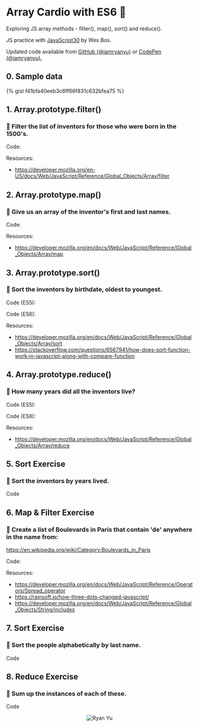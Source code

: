 <h1>Array Cardio with ES6 💪</h1>
<p>Exploring JS array methods - <span class="u-font-color-white">filter(), map(), sort() and reduce()</span>.</p>
<p>JS practice with <a href="http://javascript30.com" target="_blank">JavaScript30</a> by Wes Bos.</p>
<p>
  Updated code available from <a href="https://github.com/iamryanyu/js30-04-array-cardio-with-es6" target="_blank">GitHub (@iamryanyu)</a>
  or <a href="https://codepen.io/iamryanyu/pen/prajEp" target="_blank">CodePen (@iamryanyu).</a>
</p>
<h2>0. Sample data</h2>
{% gist f41bfa40eeb3c6ff66f831c632bfea75 %}

<h2>1. Array.prototype.filter()</h2>
<h3>🤔 Filter the list of inventors for those who were born in the 1500's.</h3>
<p>Code:</p>
<script src="https://gist.github.com/iamryanyu/a67fe91c469f055b14f4bf64dbc8bcd3.js"></script>
<p>Resources:</p>
<ul>
  <li><a href="https://developer.mozilla.org/en-US/docs/Web/JavaScript/Reference/Global_Objects/Array/filter">https://developer.mozilla.org/en-US/docs/Web/JavaScript/Reference/Global_Objects/Array/filter</a></li>
</ul>

<h2>2. Array.prototype.map()</h2>
<h3>🤔 Give us an array of the inventor's first and last names.</h3>
<p>Code:</p>
<script src="https://gist.github.com/iamryanyu/9522c15d4f9eab9d1d4d1809b6b7c8f5.js"></script>
<p>Resources:</p>
<ul>
  <li><a href="https://developer.mozilla.org/en/docs/Web/JavaScript/Reference/Global_Objects/Array/map">https://developer.mozilla.org/en/docs/Web/JavaScript/Reference/Global_Objects/Array/map</a></li>
</ul>

<h2>3. Array.prototype.sort()</h2>
<h3>🤔 Sort the inventors by birthdate, oldest to youngest.</h3>
<p>Code (ES5):</p>
<script src="https://gist.github.com/iamryanyu/6e8dbffbaad2d158069b34b44c0593eb.js"></script>
<p>Code (ES6):</p>
<script src="https://gist.github.com/iamryanyu/5da6837d12b4ccd162875e6ece434334.js"></script>
<p>Resources:</p>
<ul>
  <li><a href="https://developer.mozilla.org/en/docs/Web/JavaScript/Reference/Global_Objects/Array/sort">https://developer.mozilla.org/en/docs/Web/JavaScript/Reference/Global_Objects/Array/sort</a></li>
  <li><a href="https://stackoverflow.com/questions/6567941/how-does-sort-function-work-in-javascript-along-with-compare-function">https://stackoverflow.com/questions/6567941/how-does-sort-function-work-in-javascript-along-with-compare-function</a></li>
</ul>

<h2>4. Array.prototype.reduce()</h2>
<h3>🤔 How many years did all the inventors live?</h3>
<p>Code (ES5):</p>
<script src="https://gist.github.com/iamryanyu/632133f374ffb5e5234a2cafaff0638a.js"></script>
<p>Code (ES6):</p>
<script src="https://gist.github.com/iamryanyu/dedb1d3777d893abdace7e254c621f5f.js"></script>
<p>Resources:</p>
<ul>
  <li><a href="https://developer.mozilla.org/en/docs/Web/JavaScript/Reference/Global_Objects/Array/reduce">https://developer.mozilla.org/en/docs/Web/JavaScript/Reference/Global_Objects/Array/reduce</a></li>
</ul>

<h2>5. Sort Exercise</h2>
<h3>🤔 Sort the inventors by years lived.</h3>
<p>Code</p>
<script src="https://gist.github.com/iamryanyu/8eacb741bca1f21efe24becbd0d8a6e0.js"></script>

<h2>6. Map &amp; Filter Exercise</h2>
<h3>🤔 Create a list of Boulevards in Paris that contain 'de' anywhere in the name from:</h3>
<p><a href="https://en.wikipedia.org/wiki/Category:Boulevards_in_Paris">https://en.wikipedia.org/wiki/Category:Boulevards_in_Paris</a></p>
<p>Code:</p>
<script src="https://gist.github.com/iamryanyu/5c68c8cd1c9353de9c3c8d2ad2b7be26.js"></script>
<p>Resources:</p>
<ul>
  <li><a href="https://developer.mozilla.org/en/docs/Web/JavaScript/Reference/Operators/Spread_operator">https://developer.mozilla.org/en/docs/Web/JavaScript/Reference/Operators/Spread_operator</a></li>
  <li><a href="https://rainsoft.io/how-three-dots-changed-javascript/">https://rainsoft.io/how-three-dots-changed-javascript/</a></li>
  <li><a href="https://developer.mozilla.org/en/docs/Web/JavaScript/Reference/Global_Objects/String/includes">https://developer.mozilla.org/en/docs/Web/JavaScript/Reference/Global_Objects/String/includes</a></li>
</ul>

<h2>7. Sort Exercise</h2>
<h3>🤔 Sort the people alphabetically by last name.</h3>
<p>Code</p>
<script src="https://gist.github.com/iamryanyu/3954152e73415a0f01756f64ce02ab73.js"></script>

<h2>8. Reduce Exercise</h2>
<h3>🤔 Sum up the instances of each of these.</h3>
<script src="https://gist.github.com/iamryanyu/696a1aa61019ad83d6262655f955efcf.js"></script>
<p>Code</p>
<script src="https://gist.github.com/iamryanyu/1e577680e0fcf2e90361e3c26eefe6cc.js"></script>

<center><img src="https://s3-us-west-2.amazonaws.com/s.cdpn.io/204808/ryan-yu-brand.png" alt="Ryan Yu" /></center>
